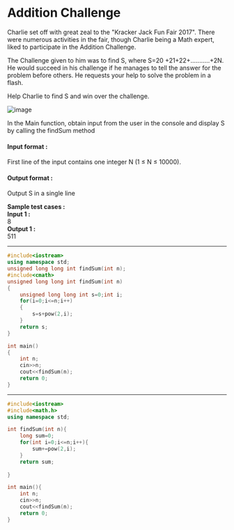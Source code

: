 # Addition Challenge
 

Charlie set off with great zeal to the "Kracker Jack Fun Fair 2017". There were numerous activities in the fair, though Charlie being a Math expert, liked to participate in the Addition Challenge.

The Challenge given to him was to find S, where S=20 +21+22+...........+2N. He would succeed in his challenge if he manages to tell the answer for the problem before others. He requests your help to solve the problem in a flash.

Help Charlie to find S and win over the challenge.

![image](https://github.com/king-ronin04/CPP-Learning/assets/103017387/dde3c9a9-3d9d-40a7-807d-8cbd71bd0eff)


In the Main function, obtain input from the user in the console and display S by calling the findSum method 



#### Input format :
First line of the input contains one integer N (1 ≤ N ≤ 10000).

#### Output format :
Output S in a single line

**Sample test cases :<br>
Input 1 :<br>**
8<br>
**Output 1 :<br>**
511


-------------------------------------------------------------------------------------------------------------------------------------------------------------------

```cpp
#include<iostream>
using namespace std;
unsigned long long int findSum(int n);
#include<cmath>
unsigned long long int findSum(int n)
{
    unsigned long long int s=0;int i;
    for(i=0;i<=n;i++)
    {
        s=s+pow(2,i);
    }
    return s;
}

int main()
{
    int n;
    cin>>n;
    cout<<findSum(n);
    return 0;
}

```

-------------------------------------------------------------------------------------------------------------------------------------------------------------------

```cpp
#include<iostream>
#include<math.h>
using namespace std;

int findSum(int n){
    long sum=0;
    for(int i=0;i<=n;i++){
        sum+=pow(2,i);
    }
    return sum;
    
}

int main(){
    int n;
    cin>>n;
    cout<<findSum(n);
    return 0;
}
```


